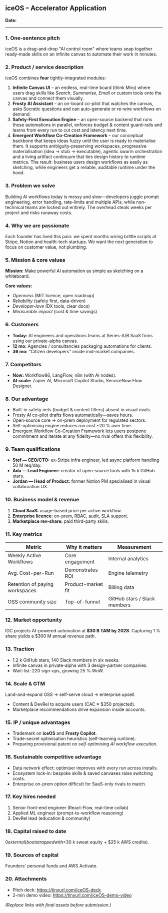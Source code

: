 ## iceOS – Accelerator Application

**Date:** <!-- Fill in submission date -->

---

### 1. One-sentence pitch
iceOS is a drag-and-drop "AI control room" where teams snap together ready-made skills on an infinite canvas to automate their work in minutes.

### 2. Product / service description
iceOS combines **four** tightly-integrated modules:
1. **Infinite Canvas UI** – an endless, real-time board (think Miro) where users drag skills like *Search*, *Summarise*, *Email* or custom tools onto the canvas and connect them visually.
2. **Frosty AI Assistant** – an on-board co-pilot that watches the canvas, asks Socratic questions and can auto-generate or re-wire workflows on demand.
3. **Safety-First Execution Engine** – an open-source backend that runs those automations in parallel, enforces budget & content guard-rails and learns from every run to cut cost and latency next time.
4. **Emergent Workflow Co-Creation Framework** – our conceptual backbone that keeps ideas fuzzy until the user is ready to materialise them.  It supports ambiguity-preserving workspaces, progressive materialisation (idea → stub → executable), agentic swarm orchestration and a living artifact continuum that ties design history to runtime metrics.
The result: business users design workflows as easily as sketching, while engineers get a reliable, auditable runtime under the hood.

### 3. Problem we solve
Building AI workflows today is messy and slow—developers juggle prompt engineering, error handling, rate-limits and multiple APIs, while non-technical teams are locked out entirely.  The overhead steals weeks per project and risks runaway costs.

### 4. Why we are passionate
Each founder has lived this pain: we spent months wiring brittle scripts at Stripe, Notion and health-tech startups.  We want the next generation to focus on customer value, not plumbing.

### 5. Mission & core values
**Mission:** Make powerful AI automation as simple as sketching on a whiteboard.

**Core values:**
- *Openness* (MIT licence, open roadmap)
- *Reliability* (safety first, data-driven)
- *Developer-love* (DX tools, clear docs)
- *Measurable impact* (cost & time savings)

### 6. Customers
- **Today:** AI engineers and operations teams at Series-A/B SaaS firms using our private-alpha canvas.
- **12 mo:** Agencies / consultancies packaging automations for clients.
- **36 mo:** "Citizen developers" inside mid-market companies.

### 7. Competitors
- **Now:** Workflow86, LangFlow, n8n (with AI nodes).
- **At scale:** Zapier AI, Microsoft Copilot Studio, ServiceNow Flow Designer.

### 8. Our advantage
- Built-in safety nets (budget & content filters) absent in visual rivals.
- Frosty AI co-pilot drafts flows automatically—saves hours.
- Open-source core → on-prem deployment for regulated sectors.
- Self-optimising engine reduces run cost ~20 % over time.
- Emergent Workflow Co-Creation Framework lets users postpone commitment and iterate at any fidelity—no rival offers this flexibility.

### 9. Team qualifications
- **Stef — CEO/CTO:** ex-Stripe infra engineer, led async platform handling 50 M req/day.
- **Ada — Lead Engineer:** creator of open-source tools with 15 k GitHub stars.
- **Jordan — Head of Product:** former Notion PM specialised in visual collaboration UX.

### 10. Business model & revenue
1. **Cloud SaaS:** usage-based price per active workflow.
2. **Enterprise licence:** on-prem, RBAC, audit, SLA support.
3. **Marketplace rev-share:** paid third-party skills.

### 11. Key metrics
| Metric | Why it matters | Measurement |
|--------|----------------|-------------|
| Weekly Active Workflows | Core engagement | Internal analytics |
| Avg. Cost-per-Run | Demonstrates ROI | Engine telemetry |
| Retention of paying workspaces | Product-market fit | Billing data |
| OSS community size | Top-of-funnel | GitHub stars / Slack members |

### 12. Market opportunity
IDC projects AI-powered automation at **$30 B TAM by 2028**.  Capturing 1 % share yields a $300 M annual revenue path.

### 13. Traction
- 1.2 k GitHub stars, 140 Slack members in six weeks.
- Infinite canvas in private-alpha with 3 design-partner companies.
- Wait-list: 220 sign-ups, growing 25 % WoW.

### 14. Scale & GTM
Land-and-expand OSS → self-serve cloud → enterprise upsell.
- Content & DevRel to acquire users (CAC ≈ $350 projected).
- Marketplace recommendations drive expansion inside accounts.

### 15. IP / unique advantages
- Trademark on **iceOS** and **Frosty Copilot**.
- Trade-secret optimisation heuristics (self-learning runtime).
- Preparing provisional patent on *self-optimising AI workflow execution*.

### 16. Sustainable competitive advantage
- Data network effect: optimiser improves with every run across installs.
- Ecosystem lock-in: bespoke skills & saved canvases raise switching costs.
- Enterprise on-prem option difficult for SaaS-only rivals to match.

### 17. Key hires needed
1. Senior front-end engineer (React-Flow, real-time collab)
2. Applied ML engineer (prompt-to-workflow reasoning)
3. DevRel lead (education & community)

### 18. Capital raised to date
$0 external (bootstrapped with <$30 k sweat equity + $25 k AWS credits).

### 19. Sources of capital
Founders' personal funds and AWS Activate.

### 20. Attachments
- Pitch deck: <https://tinyurl.com/iceOS-deck>
- 2-min demo video: <https://tinyurl.com/iceOS-demo-video>

*(Replace links with final assets before submission.)* 